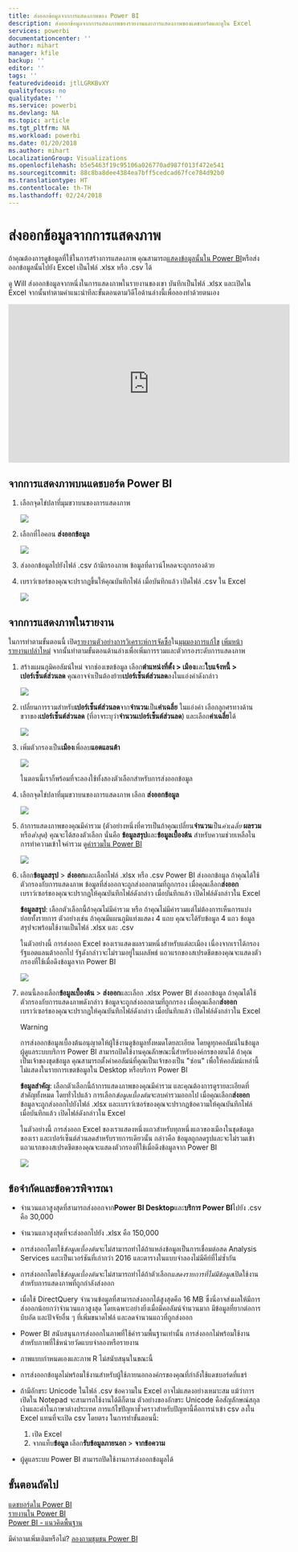 ```yaml
---
title: ส่งออกข้อมูลจากการแสดงภาพของ Power BI
description: ส่งออกข้อมูลจากการแสดงภาพของรายงานและการแสดงภาพของแดชบอร์ดและดูใน Excel
services: powerbi
documentationcenter: ''
author: mihart
manager: kfile
backup: ''
editor: ''
tags: ''
featuredvideoid: jtlLGRKBvXY
qualityfocus: no
qualitydate: ''
ms.service: powerbi
ms.devlang: NA
ms.topic: article
ms.tgt_pltfrm: NA
ms.workload: powerbi
ms.date: 01/20/2018
ms.author: mihart
LocalizationGroup: Visualizations
ms.openlocfilehash: b5e5463f19c95106a026770ad987f013f472e541
ms.sourcegitcommit: 88c8ba8dee4384ea7bff5cedcad67fce784d92b0
ms.translationtype: HT
ms.contentlocale: th-TH
ms.lasthandoff: 02/24/2018
---
```

# <a name="export-data-from-visualizations"></a>ส่งออกข้อมูลจากการแสดงภาพ
ถ้าคุณต้องการดูข้อมูลที่ใช้ในการสร้างการแสดงภาพ คุณสามารถ[แสดงข้อมูลนั้นใน Power BI](service-reports-show-data.md)หรือส่งออกข้อมูลนั้นไปยัง Excel เป็นไฟล์ .xlsx หรือ .csv ได้   

ดู Will ส่งออกข้อมูลจากหนึ่งในการแสดงภาพในรายงานของเขา บันทึกเป็นไฟล์ .xlsx และเปิดใน Excel จากนั้นทำตามคำแนะนำทีละขั้นตอนตามวิดีโอด้านล่างนี้เพื่อลองทำด้วยตนเอง

<iframe width="560" height="315" src="https://www.youtube.com/embed/KjheMTGjDXw" frameborder="0" allowfullscreen></iframe>

## <a name="from-a-visualization-on-a-power-bi-dashboard"></a>จากการแสดงภาพบนแดชบอร์ด Power BI
1. เลือกจุดไข่ปลาที่มุมขวาบนของการแสดงภาพ
   
    ![](media/power-bi-visualization-export-data/pbi-export-tile3.png)
2. เลือกที่ไอคอน **ส่งออกข้อมูล**
   
    ![](media/power-bi-visualization-export-data/pbi_export_dash.png)
3. ส่งออกข้อมูลไปยังไฟล์ .csv ถ้ามีกรองภาพ ข้อมูลที่ดาวน์โหลดจะถูกกรองด้วย
4. เบราว์เซอร์ของคุณจะปรากฏขึ้นให้คุณบันทึกไฟล์  เมื่อบันทึกแล้ว เปิดไฟล์ .csv ใน Excel
   
    ![](media/power-bi-visualization-export-data/pbi-export-to-excel.png)

## <a name="from-a-visualization-in-a-report"></a>จากการแสดงภาพในรายงาน
ในการทำตามขั้นตอนนี้ เปิด[รายงานตัวอย่างการวิเคราะห์การจัดซื้อ](sample-procurement.md)ใน[มุมมองการแก้ไข](service-reading-view-and-editing-view.md) [เพิ่มหน้ารายงานเปล่าใหม่](power-bi-report-add-page.md) จากนั้นทำตามขั้นตอนด้านล่างเพื่อเพิ่มการรวมและตัวกรองระดับการแสดงภาพ

1. สร้างแผนภูมิคอลัมน์ใหม่  จากช่องเขตข้อมูล เลือก**ตำแหน่งที่ตั้ง > เมือง**และ**ใบแจ้งหนี้ > เปอร์เซ็นต์ส่วนลด**  คุณอาจจำเป็นต้องย้าย**เปอร์เซ็นต์ส่วนลด**ลงในแอ่งค่าดังกล่าว 
   
    ![](media/power-bi-visualization-export-data/power-bi-export-data3.png)
2. เปลี่ยนการรวมสำหรับ**เปอร์เซ็นต์ส่วนลด**จาก**จำนวน**เป็น**ค่าเฉลี่ย** ในแอ่งค่า เลือกลูกศรทางด้านขวาของ**เปอร์เซ็นต์ส่วนลด** (ที่อาจระบุว่า**จำนวนเปอร์เซ็นต์ส่วนลด**) และเลือก**ค่าเฉลี่ย**ได้
   
    ![](media/power-bi-visualization-export-data/power-bi-export-data6.png)
3. เพิ่มตัวกรองเป็น**เมือง**เพื่อลบ**แอตแลนต้า**
   
   ![](media/power-bi-visualization-export-data/power-bi-export-data4.png)
   
   ในตอนนี้เราก็พร้อมที่จะลองใช้ทั้งสองตัวเลือกสำหรับการส่งออกข้อมูล
4. เลือกจุดไข่ปลาที่มุมขวาบนของการแสดงภาพ เลือก **ส่งออกข้อมูล**
   
   ![](media/power-bi-visualization-export-data/power-bi-export-data2.png)
5. ถ้าการแสดงภาพของคุณมีค่ารวม (ตัวอย่างหนึ่งที่ควรเป็นถ้าคุณเปลี่ยน**จำนวน**เป็น*ค่าเฉลี่ย* **ผลรวม**หรือ*ต่ำสุด*) คุณจะได้สองตัวเลือก นั่นคือ **ข้อมูลสรุป**และ**ข้อมูลเบื้องต้น** สำหรับความช่วยเหลือในการทำความเข้าใจค่ารวม ดู[ค่ารวมใน Power BI](service-aggregates.md)
   
    ![](media/power-bi-visualization-export-data/power-bi-export-data5.png)
6. เลือก**ข้อมูลสรุป** > **ส่งออก**และเลือกไฟล์ .xlsx หรือ .csv Power BI ส่งออกข้อมูล  ถ้าคุณได้ใช้ตัวกรองกับการแสดงภาพ ข้อมูลที่ส่งออกจะถูกส่งออกตามที่ถูกกรอง เมื่อคุณเลือก**ส่งออก** เบราว์เซอร์ของคุณจะปรากฏให้คุณบันทึกไฟล์ดังกล่าว เมื่อบันทึกแล้ว เปิดไฟล์ดังกล่าวใน Excel
   
   **ข้อมูลสรุป**: เลือกตัวเลือกนี้ถ้าคุณไม่มีค่ารวม หรือ ถ้าคุณไม่มีค่ารวมแต่ไม่ต้องการเห็นการแบ่งย่อยทั้งรายการ ตัวอย่างเช่น ถ้าคุณมีแผนภูมิแท่งแสดง 4 แถบ คุณจะได้รับข้อมูล 4 แถว ข้อมูลสรุปจะพร้อมใช้งานเป็นไฟล์ .xlsx และ .csv
   
   ในตัวอย่างนี้ การส่งออก Excel ของเราแสดงผลรวมหนึ่งสำหรับแต่ละเมือง เนื่องจากเราได้กรองรัฐแอตแลนต้าออกไป รัฐดังกล่าวจะไม่รวมอยู่ในผลลัพธ์  แถวแรกของสเปรดชีตของคุณจะแสดงตัวกรองที่ใช้เมื่อดึงข้อมูลจาก Power BI
   
   ![](media/power-bi-visualization-export-data/power-bi-export-data7.png)
7. ตอนนี้ลองเลือก**ข้อมูลเบื้องต้น** > **ส่งออก**และเลือก .xlsx Power BI ส่งออกข้อมูล ถ้าคุณได้ใช้ตัวกรองกับการแสดงภาพดังกล่าว ข้อมูลจะถูกส่งออกตามที่ถูกกรอง เมื่อคุณเลือก**ส่งออก** เบราว์เซอร์ของคุณจะปรากฏให้คุณบันทึกไฟล์ดังกล่าว เมื่อบันทึกแล้ว เปิดไฟล์ดังกล่าวใน Excel
   
   >[!WARNING]
   >การส่งออกข้อมูลเบื้องต้นอนุญาตให้ผู้ใช้งานดูข้อมูลทั้งหมดโดยละเอียด โดยดูทุกคอลัมน์ในข้อมูล ผู้ดูแลระบบบริการ Power BI สามารถปิดใช้งานคุณลักษณะนี้สำหรับองค์กรของตนได้ ถ้าคุณเป็นเจ้าของชุดข้อมูล คุณสามารถตั้งค่าคอลัมน์ที่คุณเป็นเจ้าของเป็น "ซ่อน" เพื่อให้คอลัมน์เหล่านี้ไม่แสดงในรายการเขตข้อมูลใน Desktop หรือบริการ Power BI
   
   
   **ข้อมูลสำคัญ**: เลือกตัวเลือกนี้ถ้าการแสดงภาพของคุณมีค่ารวม และคุณต้องการดูรายละเอียดที่สำคัญทั้งหมด โดยทั่วไปแล้ว การเลือก*ข้อมูลเบื้องต้น*จะลบค่ารวมออกไป เมื่อคุณเลือก**ส่งออก** ข้อมูลจะถูกส่งออกไปยังไฟล์ .xlsx และเบราว์เซอร์ของคุณจะปรากฏข้อความให้คุณบันทึกไฟล์ เมื่อบันทึกแล้ว เปิดไฟล์ดังกล่าวใน Excel
   
   ในตัวอย่างนี้ การส่งออก Excel ของเราแสดงหนึ่งแถวสำหรับทุกหนึ่งแถวของเมืองในชุดข้อมูลของเรา และเปอร์เซ็นต์ส่วนลดสำหรับรายการเดียวนั้น กล่าวคือ ข้อมูลถูกลดรูปและจะไม่รวมเข้า แถวแรกของสเปรดชีตของคุณจะแสดงตัวกรองที่ใช้เมื่อดึงข้อมูลจาก Power BI  
   
   ![](media/power-bi-visualization-export-data/power-bi-export-data8.png)

## <a name="limitations-and-considerations"></a>ข้อจำกัดและข้อควรพิจารณา
* จำนวนแถวสูงสุดที่สามารถส่งออกจาก**Power BI Desktop**และ**บริการ Power BI**ไปยัง .csv คือ 30,000
* จำนวนแถวสูงสุดที่จะส่งออกไปยัง .xlsx คือ 150,000
* การส่งออกโดยใช้*ข้อมูลเบื้องต้น*จะไม่สามารถทำได้ถ้าแหล่งข้อมูลเป็นการเชื่อมต่อสด Analysis Services และเป็นเวอร์ชันที่เก่ากว่า 2016 และตารางในแบบจำลองไม่มีคีย์ที่ไม่ซ้ำกัน  
* การส่งออกโดยใช้*ข้อมูลเบื้องต้น*จะไม่สามารถทำได้ถ้าตัวเลือก*แสดงรายการที่ไม่มีข้อมูล*เปิดใช้งานสำหรับการแสดงภาพที่ถูกกำลังส่งออก
* เมื่อใช้ DirectQuery จำนวนข้อมูลที่สามารถส่งออกได้สูงสุดคือ 16 MB ซึ่งนี่อาจส่งผลให้มีการส่งออกน้อยกว่าจำนวนแถวสูงสุด โดยเฉพาะอย่างยิ่งเมื่อมีคอลัมน์จำนวนมาก มีข้อมูลที่ยากต่อการบีบอัด และปัจจัยอื่น ๆ ที่เพิ่มขนาดไฟล์ และลดจำนวนแถวที่ถูกส่งออก
* Power BI สนับสนุนการส่งออกในภาพที่ใช้ค่ารวมพื้นฐานเท่านั้น การส่งออกไม่พร้อมใช้งานสำหรับภาพที่ใช้หน่วยวัดแบบจำลองหรือรายงาน
* ภาพแบบกำหนดเองและภาพ R ไม่สนับสนุนในขณะนี้
* การส่งออกข้อมูลไม่พร้อมใช้งานสำหรับผู้ใช้ภายนอกองค์กรของคุณที่กำลังใช้แดชบอร์ดที่แชร์ 
* ถ้ามีอักขระ Unicode ในไฟล์ .csv ข้อความใน Excel อาจไม่แสดงอย่างเหมาะสม แม้ว่าการเปิดใน Notepad จะสามารถใช้งานได้ดีก็ตาม ตัวอย่างของอักขระ Unicode คือสัญลักษณ์สกุลเงินและคำในภาษาต่างประเทศ การแก้ไขปัญหาชั่วคราวสำหรับปัญหานี้คือการนำเข้า csv ลงใน Excel แทนที่จะเปิด csv โดยตรง ในการทำขั้นตอนนี้:
  
  1. เปิด Excel
  2. จากแท็บ**ข้อมูล** เลือก**รับข้อมูลภายนอก** > **จากข้อความ**
* ผู้ดูแลระบบ Power BI สามารถปิดใช้งานการส่งออกข้อมูลได้

## <a name="next-steps"></a>ขั้นตอนถัดไป
[แดชบอร์ดใน Power BI](service-dashboards.md)  
[รายงานใน Power BI](service-reports.md)  
[Power BI - แนวคิดพื้นฐาน](service-basic-concepts.md)

มีคำถามเพิ่มเติมหรือไม่? [ลองถามชุมชน Power BI](http://community.powerbi.com/)

